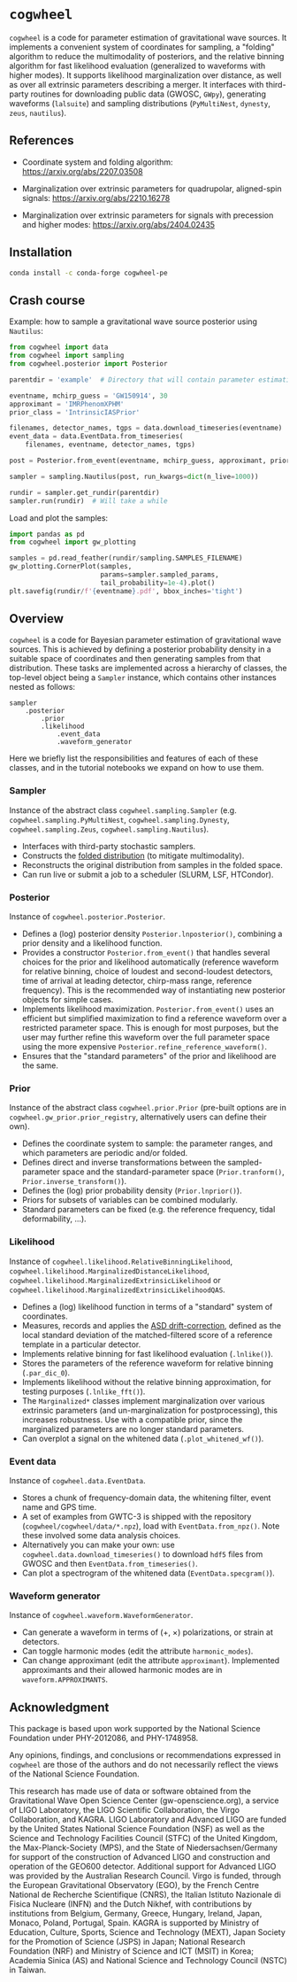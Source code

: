 # `cogwheel`

`cogwheel` is a code for parameter estimation of gravitational wave sources.
It implements a convenient system of coordinates for sampling, a "folding" algorithm to reduce the multimodality of posteriors, and the relative binning algorithm for fast likelihood evaluation (generalized to waveforms with higher modes).
It supports likelihood marginalization over distance, as well as over all extrinsic parameters describing a merger.
It interfaces with third-party routines for downloading public data (GWOSC, `GWpy`), generating waveforms (`lalsuite`) and sampling distributions (`PyMultiNest`, `dynesty`, `zeus`, `nautilus`).

## References

* Coordinate system and folding algorithm: https://arxiv.org/abs/2207.03508

* Marginalization over extrinsic parameters for quadrupolar, aligned-spin signals: https://arxiv.org/abs/2210.16278

* Marginalization over extrinsic parameters for signals with precession and higher modes: https://arxiv.org/abs/2404.02435

## Installation
```bash
conda install -c conda-forge cogwheel-pe
```

## Crash course

Example: how to sample a gravitational wave source posterior using `Nautilus`:
```python
from cogwheel import data
from cogwheel import sampling
from cogwheel.posterior import Posterior

parentdir = 'example'  # Directory that will contain parameter estimation runs

eventname, mchirp_guess = 'GW150914', 30
approximant = 'IMRPhenomXPHM'
prior_class = 'IntrinsicIASPrior'

filenames, detector_names, tgps = data.download_timeseries(eventname)
event_data = data.EventData.from_timeseries(
    filenames, eventname, detector_names, tgps)

post = Posterior.from_event(eventname, mchirp_guess, approximant, prior_class)

sampler = sampling.Nautilus(post, run_kwargs=dict(n_live=1000))

rundir = sampler.get_rundir(parentdir)
sampler.run(rundir)  # Will take a while
```
Load and plot the samples:
```python
import pandas as pd
from cogwheel import gw_plotting

samples = pd.read_feather(rundir/sampling.SAMPLES_FILENAME)
gw_plotting.CornerPlot(samples,
                       params=sampler.sampled_params,
                       tail_probability=1e-4).plot()
plt.savefig(rundir/f'{eventname}.pdf', bbox_inches='tight')
```


## Overview

`cogwheel` is a code for Bayesian parameter estimation of gravitational wave sources.
This is achieved by defining a posterior probability density in a suitable space of coordinates and then generating samples from that distribution.
These tasks are implemented across a hierarchy of classes, the top-level object being a `Sampler` instance, which contains other instances nested as follows:

    sampler
        .posterior
            .prior
            .likelihood
                .event_data
                .waveform_generator

Here we briefly list the responsibilities and features of each of these classes, and in the tutorial notebooks we expand on how to use them.

### Sampler

Instance of the abstract class `cogwheel.sampling.Sampler` (e.g. `cogwheel.sampling.PyMultiNest`, `cogwheel.sampling.Dynesty`, `cogwheel.sampling.Zeus`, `cogwheel.sampling.Nautilus`).

* Interfaces with third-party stochastic samplers.
* Constructs the [folded distribution](https://arxiv.org/pdf/2207.03508.pdf#section*.15) (to mitigate multimodality).
* Reconstructs the original distribution from samples in the folded space.
* Can run live or submit a job to a scheduler (SLURM, LSF, HTCondor).

### Posterior

Instance of `cogwheel.posterior.Posterior`.

* Defines a (log) posterior density `Posterior.lnposterior()`, combining a prior density and a likelihood function.
* Provides a constructor `Posterior.from_event()` that handles several choices for the prior and likelihood automatically (reference waveform for relative binning, choice of loudest and second-loudest detectors, time of arrival at leading detector, chirp-mass range, reference frequency). This is the recommended way of instantiating new posterior objects for simple cases.
* Implements likelihood maximization. `Posterior.from_event()` uses an efficient but simplified maximization to find a reference waveform over a restricted parameter space. This is enough for most purposes, but the user may further refine this waveform over the full parameter space using the more expensive `Posterior.refine_reference_waveform()`.
* Ensures that the "standard parameters" of the prior and likelihood are the same.

### Prior

Instance of the abstract class `cogwheel.prior.Prior` (pre-built options are in `cogwheel.gw_prior.prior_registry`, alternatively users can define their own).

* Defines the coordinate system to sample: the parameter ranges, and which parameters are periodic and/or folded.
* Defines direct and inverse transformations between the sampled-parameter space and the standard-parameter space (`Prior.tranform()`, `Prior.inverse_transform()`).
* Defines the (log) prior probability density (`Prior.lnprior()`).
* Priors for subsets of variables can be combined modularly.
* Standard parameters can be fixed (e.g. the reference frequency, tidal deformability, ...).

### Likelihood

Instance of `cogwheel.likelihood.RelativeBinningLikelihood`, `cogwheel.likelihood.MarginalizedDistanceLikelihood`, `cogwheel.likelihood.MarginalizedExtrinsicLikelihood` or `cogwheel.likelihood.MarginalizedExtrinsicLikelihoodQAS`.

* Defines a (log) likelihood function in terms of a "standard" system of coordinates.
* Measures, records and applies the [ASD drift-correction](https://arxiv.org/pdf/1908.05644.pdf#section*.9), defined as the local standard deviation of the matched-filtered score of a reference template in a particular detector.
* Implements relative binning for fast likelihood evaluation (`.lnlike()`).
* Stores the parameters of the reference waveform for relative binning (`.par_dic_0`).
* Implements likelihood without the relative binning approximation, for testing purposes (`.lnlike_fft()`).
* The `Marginalized*` classes implement marginalization over various extrinsic parameters (and un-marginalization for postprocessing), this increases robustness. Use with a compatible prior, since the marginalized parameters are no longer standard parameters.
* Can overplot a signal on the whitened data (`.plot_whitened_wf()`).

### Event data

Instance of `cogwheel.data.EventData`.

* Stores a chunk of frequency-domain data, the whitening filter, event name and GPS time.
* A set of examples from GWTC-3 is shipped with the repository (`cogwheel/cogwheel/data/*.npz`), load with `EventData.from_npz()`. Note these involved some data analysis choices.
* Alternatively you can make your own: use `cogwheel.data.download_timeseries()` to download `hdf5` files from GWOSC and then `EventData.from_timeseries()`.
* Can plot a spectrogram of the whitened data (`EventData.specgram()`).

### Waveform generator

Instance of `cogwheel.waveform.WaveformGenerator`.

* Can generate a waveform in terms of (+, ×) polarizations, or strain at detectors.
* Can toggle harmonic modes (edit the attribute `harmonic_modes`).
* Can change approximant (edit the attribute `approximant`). Implemented approximants and their allowed harmonic modes are in `waveform.APPROXIMANTS`.

## Acknowledgment

This package is based upon work supported by the National Science Foundation under PHY-2012086, and PHY-1748958.

Any opinions, findings, and conclusions or recommendations expressed in `cogwheel` are those of the authors and do not necessarily reflect the views of the National Science Foundation.

This research has made use of data or software obtained from the Gravitational Wave Open Science Center (gw-openscience.org), a service of LIGO Laboratory, the LIGO Scientific Collaboration, the Virgo Collaboration, and KAGRA. LIGO Laboratory and Advanced LIGO are funded by the United States National Science Foundation (NSF) as well as the Science and Technology Facilities Council (STFC) of the United Kingdom, the Max-Planck-Society (MPS), and the State of Niedersachsen/Germany for support of the construction of Advanced LIGO and construction and operation of the GEO600 detector. Additional support for Advanced LIGO was provided by the Australian Research Council. Virgo is funded, through the European Gravitational Observatory (EGO), by the French Centre National de Recherche Scientifique (CNRS), the Italian Istituto Nazionale di Fisica Nucleare (INFN) and the Dutch Nikhef, with contributions by institutions from Belgium, Germany, Greece, Hungary, Ireland, Japan, Monaco, Poland, Portugal, Spain. KAGRA is supported by Ministry of Education, Culture, Sports, Science and Technology (MEXT), Japan Society for the Promotion of Science (JSPS) in Japan; National Research Foundation (NRF) and Ministry of Science and ICT (MSIT) in Korea; Academia Sinica (AS) and National Science and Technology Council (NSTC) in Taiwan.
